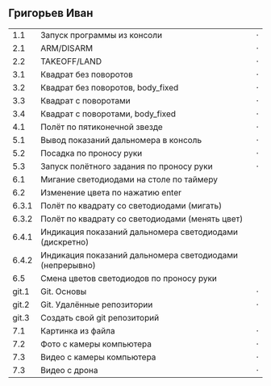 ## Григорьев Иван

<table><tr><td>1.1</td><td>Запуск программы из консоли</td><td>⋅</td></tr><tr><td>2.1</td><td>ARM/DISARM</td><td>⋅</td></tr><tr><td>2.2</td><td>TAKEOFF/LAND</td><td>⋅</td></tr><tr><td>3.1</td><td>Квадрат без поворотов</td><td>⋅</td></tr><tr><td>3.2</td><td>Квадрат без поворотов, body_fixed</td><td>⋅</td></tr><tr><td>3.3</td><td>Квадрат с поворотами</td><td>⋅</td></tr><tr><td>3.4</td><td>Квадрат с поворотами, body_fixed</td><td>⋅</td></tr><tr><td>4.1</td><td>Полёт по пятиконечной звезде</td><td>⋅</td></tr><tr><td>5.1</td><td>Вывод показаний дальномера в консоль</td><td>⋅</td></tr><tr><td>5.2</td><td>Посадка по проносу руки</td><td>⋅</td></tr><tr><td>5.3</td><td>Запуск полётного задания по проносу руки</td><td>⋅</td></tr><tr><td>6.1</td><td>Мигание светодиодами на столе по таймеру</td><td> </td></tr><tr><td>6.2</td><td>Изменение цвета по нажатию enter</td><td> </td></tr><tr><td>6.3.1</td><td>Полёт по квадрату со светодиодами (мигать)</td><td> </td></tr><tr><td>6.3.2</td><td>Полёт по квадрату со светодиодами (менять цвет)</td><td> </td></tr><tr><td>6.4.1</td><td>Индикация показаний дальномера светодиодами (дискретно)</td><td> </td></tr><tr><td>6.4.2</td><td>Индикация показаний дальномера светодиодами (непрерывно)</td><td> </td></tr><tr><td>6.5</td><td>Смена цветов светодиодов по проносу руки</td><td> </td></tr><tr><td>git.1</td><td>Git. Основы</td><td>⋅</td></tr><tr><td>git.2</td><td>Git. Удалённые репозитории</td><td>⋅</td></tr><tr><td>git.3</td><td>Создать свой git репозиторий</td><td> </td></tr><tr><td>7.1</td><td>Картинка из файла</td><td>⋅</td></tr><tr><td>7.2</td><td>Фото с камеры компьютера</td><td>⋅</td></tr><tr><td>7.3</td><td>Видео с камеры компьютера</td><td>⋅</td></tr><tr><td>7.3</td><td>Видео с дрона</td><td>⋅</td></tr></table>